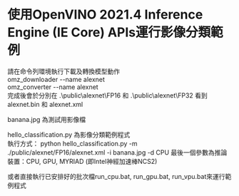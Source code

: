 # 使用OpenVINO 2021.4 Inference Engine (IE Core) APIs運行影像分類範例

請在命令列環境執行下載及轉換模型動作  
omz_downloader --name alexnet  
omz_converter --name alexnet  
完成後會於分別在 .\public\alexnet\FP16 和 .\public\alexnet\FP32 看到 alexnet.bin 和 alexnet.xml  

banana.jpg 為測試用影像檔  

hello_classification.py 為影像分類範例程式  
執行方式： python hello_classification.py -m ./public/alexnet/FP16/alexnet.xml -i banana.jpg -d CPU
最後一個參數為推論裝置：CPU, GPU, MYRIAD (即Intel神經加速棒NCS2)

或者直接執行已安排好的批次檔run_cpu.bat, run_gpu.bat, run_vpu.bat來運行範例程式  

